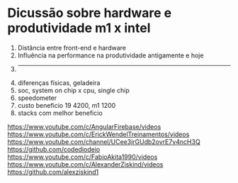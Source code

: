 # Dicussão sobre hardware e produtividade m1 x intel

1. Distância entre front-end e hardware
1. Influência na performance na produtividade antigamente e hoje
1. ----
1. diferenças físicas, geladeira
1. soc, system on chip x cpu, single chip
1. speedometer
1. custo beneficio 19 4200, m1 1200
1. stacks com melhor beneficio


https://www.youtube.com/c/AngularFirebase/videos
https://www.youtube.com/c/ErickWendelTreinamentos/videos
https://www.youtube.com/channel/UCee3jrGUdb2ovrE7v4ncH3Q 
https://github.com/codediodeio
https://www.youtube.com/c/FabioAkita1990/videos
https://www.youtube.com/c/AlexanderZiskind/videos
https://github.com/alexziskind1
